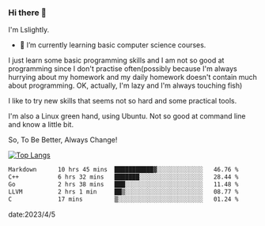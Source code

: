 ### Hi there 👋

I'm Lslightly.

- 🌱 I’m currently learning basic computer science courses.

I just learn some basic programming skills and I am not so good at programming since I don't practise often(possibly because I'm always hurrying about my homework and my daily homework doesn't contain much about programming. OK, actually, I'm lazy and I'm always touching fish)

I like to try new skills that seems not so hard and some practical tools.

I'm also a Linux green hand, using Ubuntu. Not so good at command line and know a little bit.

So, To Be Better, Always Change!

[![Top Langs](https://github-readme-stats.vercel.app/api/top-langs/?username=Lslightly&layout=compact)](https://github.com/anuraghazra/github-readme-stats)

<!--START_SECTION:waka-->

```txt
Markdown      10 hrs 45 mins  ███████████▓░░░░░░░░░░░░░   46.76 %
C++           6 hrs 32 mins   ███████░░░░░░░░░░░░░░░░░░   28.44 %
Go            2 hrs 38 mins   ███░░░░░░░░░░░░░░░░░░░░░░   11.48 %
LLVM          2 hrs 1 min     ██▒░░░░░░░░░░░░░░░░░░░░░░   08.77 %
C             17 mins         ▒░░░░░░░░░░░░░░░░░░░░░░░░   01.24 %
```

<!--END_SECTION:waka-->

date:2023/4/5

